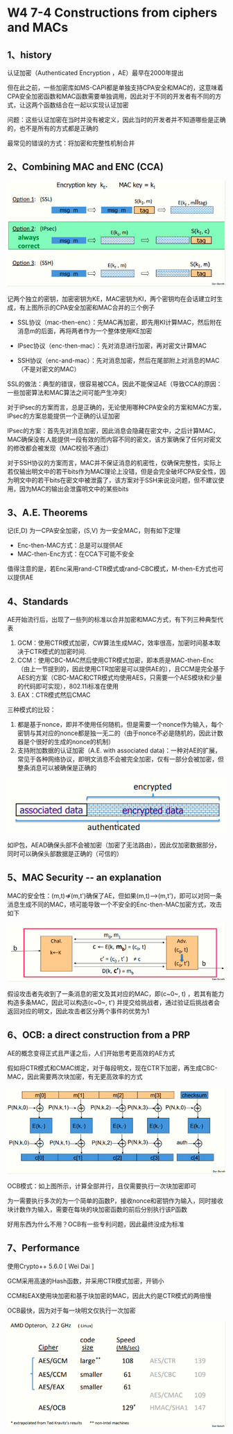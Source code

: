  # W4 7-4 Constructions from ciphers and MACs 

## 1、history

认证加密（Authenticated Encryption ，AE）最早在2000年提出

但在此之前，一些加密库如MS-CAPI都是单独支持CPA安全和MAC的，这意味着CPA安全加密函数和MAC函数需要单独调用，因此对于不同的开发者有不同的方式，让这两个函数结合在一起以实现认证加密

问题：这些认证加密在当时并没有被定义，因此当时的开发者并不知道哪些是正确的，也不是所有的方式都是正确的

最常见的错误的方式：将加密和完整性机制合并

## 2、Combining MAC and ENC (CCA)

![image-20210613203739980](.././images/image-20210613203739980.png)

记两个独立的密钥，加密密钥为KE，MAC密钥为KI，两个密钥均在会话建立时生成，有上图所示的CPA安全加密和MAC合并的三个例子

* SSL协议（mac-then-enc）：先MAC再加密，即先用KI计算MAC，然后附在消息m的后面，再将两者作为一个整体使用KE加密

* IPsec协议（enc-then-mac）：先对消息进行加密，再对密文计算MAC
* SSH协议（enc-and-mac）：先对消息加密，然后在尾部附上对消息的MAC（不是对密文的MAC）

SSL的做法：典型的错误，很容易被CCA，因此不能保证AE（导致CCA的原因：一些加密算法和MAC算法之间可能产生冲突）

对于IPsec的方案而言，总是正确的，无论使用哪种CPA安全的方案和MAC方案，IPsec的方案总能提供一个正确的认证加密

IPsec的方案：首先先对消息加密，因此消息会隐藏在密文中，之后计算MAC，MAC确保没有人能提供一段有效的而内容不同的密文，该方案确保了任何对密文的修改都会被发现（MAC校验不通过）

对于SSH协议的方案而言，MAC并不保证消息的机密性，仅确保完整性，实际上若仅输出明文中的若干bits作为MAC理论上没错，但是会完全破坏CPA安全性，因为明文中的若干bits在密文中被泄露了，该方案对于SSH来说没问题，但不建议使用，因为MAC的输出会泄露明文中的某些bits

## 3、A.E. Theorems

记(E,D) 为一CPA安全加密，(S,V) 为一安全MAC，则有如下定理

* Enc-then-MAC方式：总是可以提供AE
* MAC-then-Enc方式：在CCA下可能不安全

值得注意的是，若Enc采用rand-CTR模式或rand-CBC模式，M-then-E方式也可以提供AE

## 4、Standards

AE开始流行后，出现了一些列的标准以合并加密和MAC方式，有下列三种典型代表

1. GCM：使用CTR模式加密，CW算法生成MAC，效率很高，加密时间基本取决于CTR模式的加密时间.
2. CCM：使用CBC-MAC然后使用CTR模式加密，即本质是MAC-then-Enc（由上一节提到的，因此使用CTR加密是可以提供AE的），且CCM是完全基于AES的方案（CBC-MAC和CTR模式均使用AES，只需要一个AES模块和少量的代码即可实现），802.11i标准在使用
3. EAX：CTR模式然后CMAC

三种模式的比较：

1. 都是基于nonce，即并不使用任何随机，但是需要一个nonce作为输入，每个密钥与其对应的nonce都是独一无二的（由于nonce不必是随机的，因此计数器是个很好的生成的nonce的机制）
2. 支持附加数据的认证加密（A.E. with associated data)：一种对AE的扩展，常见于各种网络协议，即明文消息不会被完全加密，仅有一部分会被加密，但整条消息可以被确保是正确的

![image-20210613203902433](.././images/image-20210613203902433.png)

如IP包，AEAD确保头部不会被加密（加密了无法路由），因此仅加密数据部分，同时可以确保头部数据是正确的（可信的）

## 5、MAC Security -- an explanation

MAC的安全性：(m,t)⇏(m,t')确保了AE，但如果(m,t)⟶(m,t')，即可以对同一条消息生成不同的MAC，啧可能导致一个不安全的Enc-then-MAC加密方式，攻击如下

![image-20210613204018792](.././images/image-20210613204018792.png)

假设攻击者先收到了一条消息的密文及其对应的MAC，即(c~0~, t) ，若其有能力构造多条MAC，因此可以构造(c~0~, t') 并提交给挑战者，通过验证后挑战者会返回对应的明文，因此攻击者区分两个事件的优势为1

## 6、OCB: a direct construction from a PRP

AE的概念变得正式且严谨之后，人们开始思考更高效的AE方式

假如将CTR模式和CMAC绑定，对于每段明文，现在CTR下加密，再生成CBC-MAC，因此需要两次块加密，有无更高效率的方式

![image-20210613204030833](.././images/image-20210613204030833.png)

OCB模式：如上图所示，计算全部并行，且仅需要执行一次块加密即可

为一需要执行多次的为一个简单的函数P，接收nonce和密钥作为输入，同时接收块计数作为输入，需要在每块的块加密函数的前后分别执行该P函数

好用东西为什么不用？OCB有一些专利问题，因此最终没成为标准

## 7、Performance

使用Crypto++ 5.6.0 [ Wei Dai ] 

GCM采用高速的Hash函数，并采用CTR模式加密，开销小

CCM和EAX使用块加密和基于块加密的MAC，因此大约是CTR模式的两倍慢

OCB最快，因为对于每一块明文仅执行一次加密

![image-20210613204044402](.././images/image-20210613204044402.png)